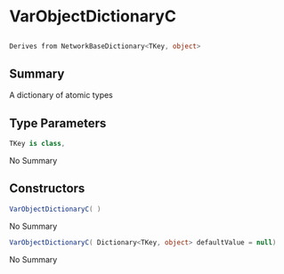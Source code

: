 # VarObjectDictionaryC<TKey>

## 
```c#
Derives from NetworkBaseDictionary<TKey, object>
```

## Summary

A dictionary of atomic types
## Type Parameters

```c#
TKey is class, 
```
No Summary
## Constructors

```c#
VarObjectDictionaryC( ) 
```
No Summary
```c#
VarObjectDictionaryC( Dictionary<TKey, object> defaultValue = null) 
```
No Summary
